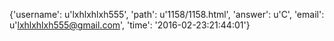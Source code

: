 {'username': u'lxhlxhlxh555', 'path': u'1158/1158.html', 'answer': u'C', 'email': u'lxhlxhlxh555@gmail.com', 'time': '2016-02-23:21:44:01'}